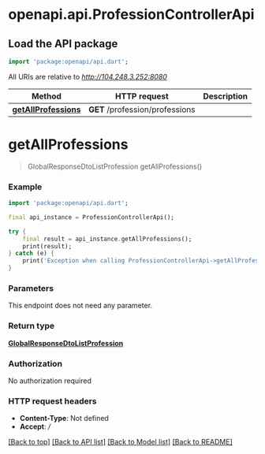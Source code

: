 # openapi.api.ProfessionControllerApi

## Load the API package
```dart
import 'package:openapi/api.dart';
```

All URIs are relative to *http://104.248.3.252:8080*

Method | HTTP request | Description
------------- | ------------- | -------------
[**getAllProfessions**](ProfessionControllerApi.md#getallprofessions) | **GET** /profession/professions | 


# **getAllProfessions**
> GlobalResponseDtoListProfession getAllProfessions()



### Example
```dart
import 'package:openapi/api.dart';

final api_instance = ProfessionControllerApi();

try {
    final result = api_instance.getAllProfessions();
    print(result);
} catch (e) {
    print('Exception when calling ProfessionControllerApi->getAllProfessions: $e\n');
}
```

### Parameters
This endpoint does not need any parameter.

### Return type

[**GlobalResponseDtoListProfession**](GlobalResponseDtoListProfession.md)

### Authorization

No authorization required

### HTTP request headers

 - **Content-Type**: Not defined
 - **Accept**: */*

[[Back to top]](#) [[Back to API list]](../README.md#documentation-for-api-endpoints) [[Back to Model list]](../README.md#documentation-for-models) [[Back to README]](../README.md)

